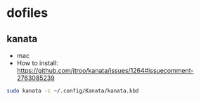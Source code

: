 # dofiles
## kanata
- mac
 - How to install: https://github.com/jtroo/kanata/issues/1264#issuecomment-2763085239
```bash
sudo kanata -c ~/.config/Kanata/kanata.kbd
```
